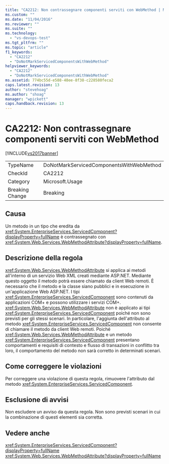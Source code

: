 ```yaml
---
title: "CA2212: Non contrassegnare componenti serviti con WebMethod | Microsoft Docs"
ms.custom: ""
ms.date: "11/04/2016"
ms.reviewer: ""
ms.suite: ""
ms.technology: 
  - "vs-devops-test"
ms.tgt_pltfrm: ""
ms.topic: "article"
f1_keywords: 
  - "CA2212"
  - "DoNotMarkServicedComponentsWithWebMethod"
helpviewer_keywords: 
  - "CA2212"
  - "DoNotMarkServicedComponentsWithWebMethod"
ms.assetid: 774bc55d-e588-48ee-8f38-c228580feca2
caps.latest.revision: 13
author: "stevehoag"
ms.author: "shoag"
manager: "wpickett"
caps.handback.revision: 13
---
```

# CA2212: Non contrassegnare componenti serviti con WebMethod
[!INCLUDE[vs2017banner](../code-quality/includes/vs2017banner.md)]

|||  
|-|-|  
|TypeName|DoNotMarkServicedComponentsWithWebMethod|  
|CheckId|CA2212|  
|Category|Microsoft.Usage|  
|Breaking Change|Breaking|  
  
## Causa  
 Un metodo in un tipo che eredita da <xref:System.EnterpriseServices.ServicedComponent?displayProperty=fullName> è contrassegnato con <xref:System.Web.Services.WebMethodAttribute?displayProperty=fullName>.  
  
## Descrizione della regola  
 <xref:System.Web.Services.WebMethodAttribute> si applica ai metodi all'interno di un servizio Web XML creati mediante ASP.NET. Mediante questo oggetto il metodo potrà essere chiamato da client Web remoti.  È necessario che il metodo e la classe siano pubblici e in esecuzione in un'applicazione Web ASP.NET.  I tipi <xref:System.EnterpriseServices.ServicedComponent> sono contenuti da applicazioni COM\+ e possono utilizzare i servizi COM\+.  <xref:System.Web.Services.WebMethodAttribute> non è applicato ai tipi <xref:System.EnterpriseServices.ServicedComponent> poiché non sono previsti per gli stessi scenari.  In particolare, l'aggiunta dell'attributo al metodo <xref:System.EnterpriseServices.ServicedComponent> non consente di chiamare il metodo da client Web remoti.  Poiché <xref:System.Web.Services.WebMethodAttribute> e un metodo <xref:System.EnterpriseServices.ServicedComponent> presentano comportamenti e requisiti di contesto e flusso di transazioni in conflitto tra loro, il comportamento del metodo non sarà corretto in determinati scenari.  
  
## Come correggere le violazioni  
 Per correggere una violazione di questa regola, rimuovere l'attributo dal metodo <xref:System.EnterpriseServices.ServicedComponent>.  
  
## Esclusione di avvisi  
 Non escludere un avviso da questa regola.  Non sono previsti scenari in cui la combinazione di questi elementi sia corretta.  
  
## Vedere anche  
 <xref:System.EnterpriseServices.ServicedComponent?displayProperty=fullName>   
 <xref:System.Web.Services.WebMethodAttribute?displayProperty=fullName>